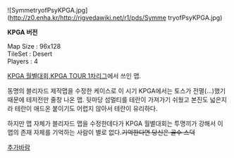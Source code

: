![SymmetryofPsyKPGA.jpg](http://z0.enha.kr/http://rigvedawiki.net/r1/pds/Symme
tryofPsyKPGA.jpg)

  
**KPGA 버전**

Map Size : 96x128  
TileSet : Desert  
Players : 4

[KPGA 월별대회,KPGA TOUR 1차리그](MSL.md)에서 쓰인 맵.

동명의 블리자드 제작맵을 수정한 케이스로 이 시기 KPGA에서는 토스가 전멸(...)했기 때문에 테저전만 줄창 나온 맵. 뒷마당 섬멀티를
테란이 가져가기 쉬웠고 본진도 넓은지라 테란이 애드온 붙이기도 어렵지 않아서 테란이 유리하다.  

하지만 맵 자체가 블리자드 맵을 수정한데다가 KPGA 월별대회는 투명끼가 강해서 이 맵의 존재 자체를 기억하는 사람이 별로
없다.<del>기억한다면 당신은 골수 스덕</del>

[추가바람](%EC%B6%94%EA%B0%80%EB%B0%94%EB%9E%8C.md)

